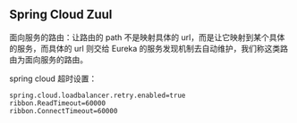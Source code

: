 

## Spring Cloud Zuul

面向服务的路由：让路由的 path 不是映射具体的 url，而是让它映射到某个具体的服务，而具体的 url 则交给 Eureka 的服务发现机制去自动维护，我们称这类路由为面向服务的路由。

spring cloud 超时设置：

```
spring.cloud.loadbalancer.retry.enabled=true
ribbon.ReadTimeout=60000
ribbon.ConnectTimeout=60000
```
